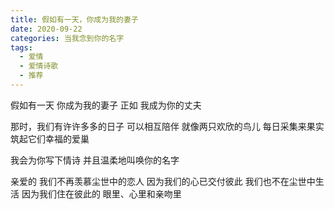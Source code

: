 ```yaml
---
title: 假如有一天，你成为我的妻子
date: 2020-09-22
categories: 当我念到你的名字
tags:
  - 爱情
  - 爱情诗歌
  - 推荐
---
```


假如有一天
你成为我的妻子
正如
我成为你的丈夫
<!--more-->
那时，我们有许许多多的日子
可以相互陪伴
就像两只欢欣的鸟儿
每日采集来果实
筑起它们幸福的爱巢

我会为你写下情诗
并且温柔地叫唤你的名字

亲爱的
我们不再羡慕尘世中的恋人
因为我们的心已交付彼此
我们也不在尘世中生活
因为我们住在彼此的
眼里、心里和亲吻里